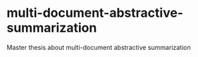 # multi-document-abstractive-summarization
Master thesis about multi-document abstractive summarization
